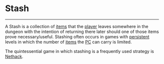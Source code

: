 # Stash

---

A Stash is a collection of [items](items.md) that the [player](player.md) leaves somewhere in the dungeon with the intention of returning there later should one of those items prove necessary/useful. Stashing often occurs in games with [persistent](dungeon_persistence.md) levels in which the number of [items](items.md) the [PC](player_character.md) can carry is limited.

The quintessential game in which stashing is a frequently used strategy is [Nethack](nethack.md).
